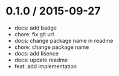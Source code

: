 
0.1.0 / 2015-09-27
==================

  * docs: add badge
  * chore: fix git url
  * docs: change package name in readme
  * chore: change package name
  * docs: add lisence
  * docs: update readme
  * feat: add implementation
